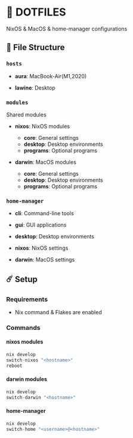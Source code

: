 # :closed_umbrella: DOTFILES

NixOS & MacOS & home-manager configurations

## :hatching_chick: File Structure

### `hosts`
- **aura**: MacBook-Air(M1,2020)

- **lawine**: Desktop

### `modules`

Shared modules

- **nixos**: NixOS modules
    - **core**: General settings
    - **desktop**: Desktop environments
    - **programs**: Optional programs

- **darwin**: MacOS modules
    - **core**: General settings
    - **desktop**: Desktop environments
    - **programs**: Optional programs

### `home-manager`

- **cli**: Command-line tools

- **gui**: GUI applications

- **desktop**: Desktop environments

- **nixos**: NixOS settings

- **darwin**: MacOS settings

## :comet: Setup

### Requirements

- Nix command & Flakes are enabled

### Commands

#### nixos modules

```nix
nix develop
switch-nixos "<hostname>"
reboot
```

#### darwin modules

```nix
nix develop
switch-darwin "<hostname>"
```

#### home-manager

```nix
nix develop
switch-home "<username>@<hostname>"
```
